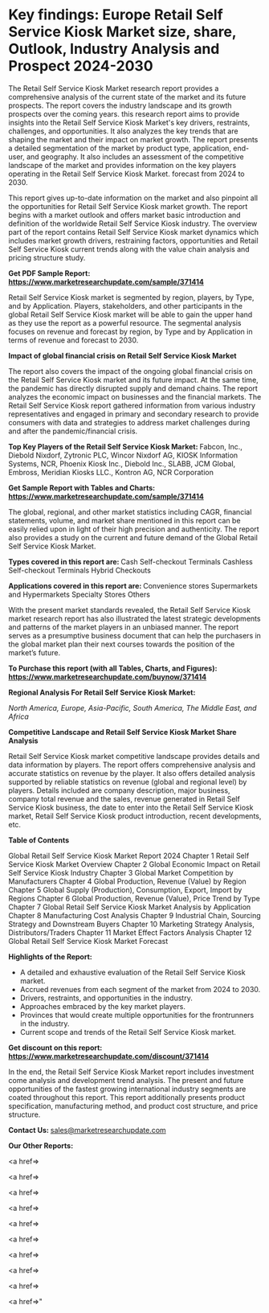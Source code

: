 # Key findings: Europe Retail Self Service Kiosk Market size, share, Outlook, Industry Analysis and Prospect 2024-2030

The Retail Self Service Kiosk Market research report provides a comprehensive analysis of the current state of the market and its future prospects. The report covers the industry landscape and its growth prospects over the coming years. this research report aims to provide insights into the Retail Self Service Kiosk Market's key drivers, restraints, challenges, and opportunities. It also analyzes the key trends that are shaping the market and their impact on market growth. The report presents a detailed segmentation of the market by product type, application, end-user, and geography. It also includes an assessment of the competitive landscape of the market and provides information on the key players operating in the Retail Self Service Kiosk Market. forecast from 2024 to 2030.

This report gives up-to-date information on the market and also pinpoint all the opportunities for Retail Self Service Kiosk market growth. The report begins with a market outlook and offers market basic introduction and definition of the worldwide Retail Self Service Kiosk industry. The overview part of the report contains Retail Self Service Kiosk market dynamics which includes market growth drivers, restraining factors, opportunities and Retail Self Service Kiosk current trends along with the value chain analysis and pricing structure study.

<strong><b>Get PDF Sample Report: <a href=https://www.marketresearchupdate.com/sample/371414>https://www.marketresearchupdate.com/sample/371414</a></b></strong>

Retail Self Service Kiosk market is segmented by region, players, by Type, and by Application. Players, stakeholders, and other participants in the global Retail Self Service Kiosk market will be able to gain the upper hand as they use the report as a powerful resource. The segmental analysis focuses on revenue and forecast by region, by Type and by Application in terms of revenue and forecast to 2030.

<strong><b>Impact of global financial crisis on Retail Self Service Kiosk Market</b></strong>

The report also covers the impact of the ongoing global financial crisis on the Retail Self Service Kiosk market and its future impact. At the same time, the pandemic has directly disrupted supply and demand chains. The report analyzes the economic impact on businesses and the financial markets. The Retail Self Service Kiosk report gathered information from various industry representatives and engaged in primary and secondary research to provide consumers with data and strategies to address market challenges during and after the pandemic/financial crisis.

<strong><b>Top Key Players of the Retail Self Service Kiosk Market:
</b></strong>Fabcon, Inc., Diebold Nixdorf, Zytronic PLC, Wincor Nixdorf AG, KIOSK Information Systems, NCR, Phoenix Kiosk Inc., Diebold Inc., SLABB, JCM Global, Embross, Meridian Kiosks LLC., Kontron AG, NCR Corporation<strong><b>
</b></strong>

<strong><b>Get Sample Report with Tables and Charts: <a href=https://www.marketresearchupdate.com/sample/371414>https://www.marketresearchupdate.com/sample/371414</a></b></strong>

The global, regional, and other market statistics including CAGR, financial statements, volume, and market share mentioned in this report can be easily relied upon in light of their high precision and authenticity. The report also provides a study on the current and future demand of the Global Retail Self Service Kiosk Market.

<strong><b>Types covered in this report are:
</b></strong>Cash Self-checkout Terminals
Cashless Self-checkout Terminals
Hybrid Checkouts<strong><b>
</b></strong>

<strong><b>Applications covered in this report are:
</b></strong>Convenience stores
Supermarkets and Hypermarkets
Specialty Stores
Others<strong><b>
</b></strong>

With the present market standards revealed, the Retail Self Service Kiosk market research report has also illustrated the latest strategic developments and patterns of the market players in an unbiased manner. The report serves as a presumptive business document that can help the purchasers in the global market plan their next courses towards the position of the market’s future.

<strong><b>To Purchase this report (with all Tables, Charts, and Figures): <a href=https://www.marketresearchupdate.com/buynow/371414>https://www.marketresearchupdate.com/buynow/371414</a></b></strong>

<strong><b>Regional Analysis For Retail Self Service Kiosk Market:</b></strong>

<em><i>North America, Europe, Asia-Pacific, South America, The Middle East, and Africa</i></em>

<strong><b>Competitive Landscape and Retail Self Service Kiosk Market Share Analysis</b></strong>

Retail Self Service Kiosk market competitive landscape provides details and data information by players. The report offers comprehensive analysis and accurate statistics on revenue by the player. It also offers detailed analysis supported by reliable statistics on revenue (global and regional level) by players. Details included are company description, major business, company total revenue and the sales, revenue generated in Retail Self Service Kiosk business, the date to enter into the Retail Self Service Kiosk market, Retail Self Service Kiosk product introduction, recent developments, etc.

<strong><b>Table of Contents</b></strong>

Global Retail Self Service Kiosk Market Report 2024
Chapter 1 Retail Self Service Kiosk Market Overview
Chapter 2 Global Economic Impact on Retail Self Service Kiosk Industry
Chapter 3 Global Market Competition by Manufacturers
Chapter 4 Global Production, Revenue (Value) by Region
Chapter 5 Global Supply (Production), Consumption, Export, Import by Regions
Chapter 6 Global Production, Revenue (Value), Price Trend by Type
Chapter 7 Global Retail Self Service Kiosk Market Analysis by Application
Chapter 8 Manufacturing Cost Analysis
Chapter 9 Industrial Chain, Sourcing Strategy and Downstream Buyers
Chapter 10 Marketing Strategy Analysis, Distributors/Traders
Chapter 11 Market Effect Factors Analysis
Chapter 12 Global Retail Self Service Kiosk Market Forecast

<strong><b>Highlights of the Report:</b></strong>

- A detailed and exhaustive evaluation of the Retail Self Service Kiosk market.
- Accrued revenues from each segment of the market from 2024 to 2030.
- Drivers, restraints, and opportunities in the industry.
- Approaches embraced by the key market players.
- Provinces that would create multiple opportunities for the frontrunners in the industry.
- Current scope and trends of the Retail Self Service Kiosk market.

<strong><b>Get discount on this report: <a href=https://www.marketresearchupdate.com/discount/371414>https://www.marketresearchupdate.com/discount/371414</a></b></strong>

In the end, the Retail Self Service Kiosk Market report includes investment come analysis and development trend analysis. The present and future opportunities of the fastest growing international industry segments are coated throughout this report. This report additionally presents product specification, manufacturing method, and product cost structure, and price structure.

<strong><b>Contact Us:
</b></strong>sales@marketresearchupdate.com

<strong>Our Other Reports:</strong>

<a href=></a>

<a href=></a>

<a href=></a>

<a href=></a>

<a href=></a>

<a href=></a>

<a href=></a>

<a href=></a>

<a href=></a>

<a href=></a>"
